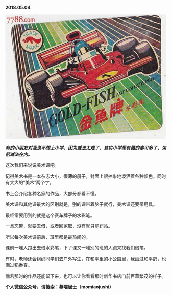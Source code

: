
          
            
**2018.05.04**



![](img/51001-f4b4286dd6b02e71.jpeg)




***有的小朋友对我说不想上小学，因为减法太难了，其实小学里有趣的事可多了，包括减法在内。***

这次我们来说说美术课吧。

记得美术书是一本杂志大小，很薄的册子，封面上很抽象地泼洒着各种颜色，同时有大大的“美术”两个字。

书上会介绍各种名家的作品，大部分都看不懂。

美术课和其他课最大的区别就是，别的课带着脑子就行，美术课还要带用具。

最经常要用到的就是这个赛车牌子的水彩笔。

一旦忘带，就要去借，或者回家取，没有就只能罚站。

所以每次美术课前后，班里都是最热闹的。

课前一堆人跑出去借水彩笔，下了课又一堆别的班的人跑来找我们借笔。

有时，老师还会组织同学们去户外写生，在和平里的小公园里，我画过和平鸽，也画过稻香春。

倘若那时的作品还能留下来，也可以让你看看那时新华书店门前百草繁茂的样子。


**个人微信公众号，请搜索：摹喵居士（momiaojushi）**

          
        